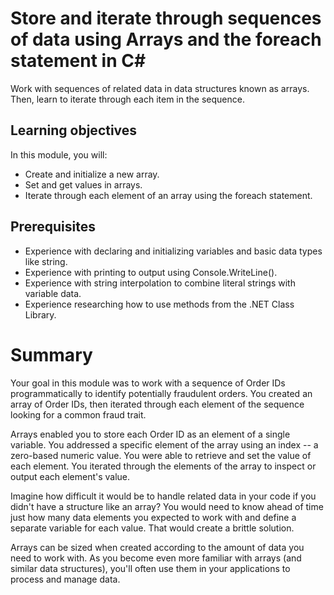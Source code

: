 # Store and iterate through sequences of data using Arrays and the foreach statement in C#


Work with sequences of related data in data structures known as arrays. Then, learn to iterate through each item in the sequence.

## Learning objectives
In this module, you will:

* Create and initialize a new array.
* Set and get values in arrays.
* Iterate through each element of an array using the foreach statement.

## Prerequisites
* Experience with declaring and initializing variables and basic data types like string.
* Experience with printing to output using Console.WriteLine().
* Experience with string interpolation to combine literal strings with variable data.
* Experience researching how to use methods from the .NET Class Library.

# Summary
Your goal in this module was to work with a sequence of Order IDs programmatically to identify potentially fraudulent orders. You created an array of Order IDs, then iterated through each element of the sequence looking for a common fraud trait.

Arrays enabled you to store each Order ID as an element of a single variable. You addressed a specific element of the array using an index -- a zero-based numeric value. You were able to retrieve and set the value of each element. You iterated through the elements of the array to inspect or output each element's value.

Imagine how difficult it would be to handle related data in your code if you didn't have a structure like an array? You would need to know ahead of time just how many data elements you expected to work with and define a separate variable for each value. That would create a brittle solution.

Arrays can be sized when created according to the amount of data you need to work with. As you become even more familiar with arrays (and similar data structures), you'll often use them in your applications to process and manage data.